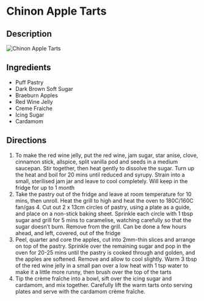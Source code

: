 # Chinon Apple Tarts

## Description
![Chinon Apple Tarts](https://www.themealdb.com/images/media/meals/qtqwwu1511792650.jpg "Chinon Apple Tarts")

## Ingredients
- Puff Pastry
- Dark Brown Soft Sugar
- Braeburn Apples
- Red Wine Jelly
- Creme Fraiche
- Icing Sugar
- Cardamom

## Directions
1. To make the red wine jelly, put the red wine, jam sugar, star anise, clove, cinnamon stick, allspice, split vanilla pod and seeds in a medium saucepan. Stir together, then heat gently to dissolve the sugar. Turn up the heat and boil for 20 mins until reduced and syrupy. Strain into a small, sterilised jam jar and leave to cool completely. Will keep in the fridge for up to 1 month
2. Take the pastry out of the fridge and leave at room temperature for 10 mins, then unroll. Heat the grill to high and heat the oven to 180C/160C fan/gas 4. Cut out 2 x 13cm circles of pastry, using a plate as a guide, and place on a non-stick baking sheet. Sprinkle each circle with 1 tbsp sugar and grill for 5 mins to caramelise, watching carefully so that the sugar doesn’t burn. Remove from the grill. Can be done a few hours ahead, and left, covered, out of the fridge
3. Peel, quarter and core the apples, cut into 2mm-thin slices and arrange on top of the pastry. Sprinkle over the remaining sugar and pop in the oven for 20-25 mins until the pastry is cooked through and golden, and the apples are softened. Remove and allow to cool slightly. Warm 3 tbsp of the red wine jelly in a small pan over a low heat with 1 tsp water to make it a little more runny, then brush over the top of the tarts
4. Tip the crème fraîche into a bowl, sift over the icing sugar and cardamom, and mix together. Carefully lift the warm tarts onto serving plates and serve with the cardamom crème fraîche.
